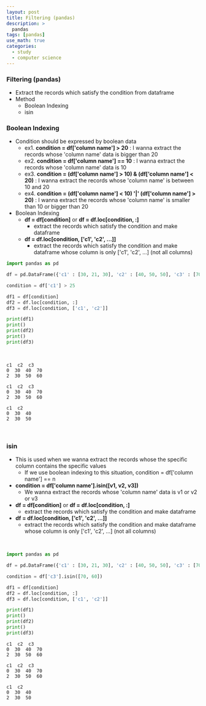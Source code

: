 ```yaml
---
layout: post
title: Filtering (pandas)
description: >
  pandas
tags: [pandas]
use_math: true
categories:
  - study
  - computer science
---
```

### Filtering (pandas)
* Extract the records which satisfy the condition from dataframe
* Method
  * Boolean Indexing
  * isin

### Boolean Indexing
* Condition should be expressed by boolean data
  * ex1. **condition = df['column name'] > 20** : I wanna extract the records whose 'column name' data is bigger than 20
  * ex2. **condition = df['column name'] == 10** : I wanna extract the records whose 'column name' data is 10
  * ex3. **condition = (df['column name'] > 10) & (df['column name'] < 20)** : I wanna extract the records whose 'column name' is between 10 and 20
  * ex4. **condition = (df['column name'] < 10) '|' (df['column name'] > 20)** : I wanna extract the records whose 'column name' is smaller than 10 or bigger than 20
* Boolean Indexing
  * **df = df[condition]** or **df = df.loc[condition, :]**
    * extract the records which satisfy the condition and make dataframe
  * **df = df.loc[condition, ['c1', 'c2', ...]]**
    * extract the records which satisfy the condition and make dataframe whose column is only ['c1', 'c2', ...] (not all columns)

~~~python
import pandas as pd

df = pd.DataFrame({'c1' : [30, 21, 30], 'c2' : [40, 50, 50], 'c3' : [70, 50, 60]})

condition = df['c1'] > 25

df1 = df[condition]
df2 = df.loc[condition, :]
df3 = df.loc[condition, ['c1', 'c2']]

print(df1)
print()
print(df2)
print()
print(df3)
~~~

<br>

~~~
c1  c2  c3
0  30  40  70
2  30  50  60

c1  c2  c3
0  30  40  70
2  30  50  60

c1  c2
0  30  40
2  30  50
~~~
<br>

### isin
* This is used when we wanna extract the records whose the specific column contains the specific values
  * If we use boolean indexing to this situation, condition = df['column name'] == n
* **condition = df['column name'].isin([v1, v2, v3])**
  * We wanna extract the records whose 'column name' data is v1 or v2 or v3
* **df = df[condition]** or **df = df.loc[condition, :]**
  * extract the records which satisfy the condition and make dataframe
* **df = df.loc[condition, ['c1', 'c2', ...]]**
  * extract the records which satisfy the condition and make dataframe whose column is only ['c1', 'c2', ...] (not all columns)

<br>

~~~python
import pandas as pd

df = pd.DataFrame({'c1' : [30, 21, 30], 'c2' : [40, 50, 50], 'c3' : [70, 50, 60]})

condition = df['c3'].isin([70, 60])

df1 = df[condition]
df2 = df.loc[condition, :]
df3 = df.loc[condition, ['c1', 'c2']]

print(df1)
print()
print(df2)
print()
print(df3)
~~~


~~~
c1  c2  c3
0  30  40  70
2  30  50  60

c1  c2  c3
0  30  40  70
2  30  50  60

c1  c2
0  30  40
2  30  50
~~~
